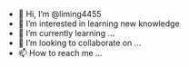 - 👋 Hi, I’m @liming4455
- 👀 I’m interested in learning new knowledge
- 🌱 I’m currently learning ...
- 💞️ I’m looking to collaborate on ...
- 📫 How to reach me ...

<!---
liming4455/liming4455 is a ✨ special ✨ repository because its `README.md` (this file) appears on your GitHub profile.
You can click the Preview link to take a look at your changes.
--->
